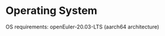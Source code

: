 # Operating System<a name="EN-US_TOPIC_0283136967"></a>

OS requirements: openEuler-20.03-LTS \(aarch64 architecture\)

